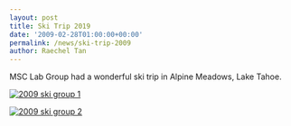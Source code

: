 ```yaml
---
layout: post
title: Ski Trip 2019
date: '2009-02-28T01:00:00+00:00'
permalink: /news/ski-trip-2009
author: Raechel Tan
---
```

<p>MSC Lab Group had a wonderful ski trip in Alpine Meadows, Lake Tahoe.</p>
<p class="indent"><a href="{{ site.baseurl }}/assets/images/posts/2009skigroup1.jpg"><img alt=
"2009 ski group 1" border="0" src=
"{{ site.baseurl }}/assets/images/posts/2009skigroup1.jpg"></a></p>
<p class="indent"><a href="{{ site.baseurl }}/assets/images/posts/2009skigroup2.jpg"><img alt=
"2009 ski group 2" border="0" src=
"{{ site.baseurl }}/assets/images/posts/2009skigroup2.jpg"></a></p>

